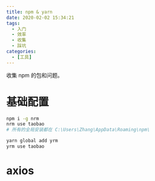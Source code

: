 ```yaml
---
title: npm & yarn
date: 2020-02-02 15:34:21
tags:
  - 入门
  - 效率
  - 收集
  - 踩坑
categories:
  - [工具]
---
```


收集 npm 的包和问题。

<!-- more -->

# 基础配置

```bash
npm i -g nrm
nrm use taobao
# 所有的全局安装都在 C:\Users\Zhang\AppData\Roaming\npm\
```

```bash
yarn global add yrm
yrm use taobao
```

# axios

